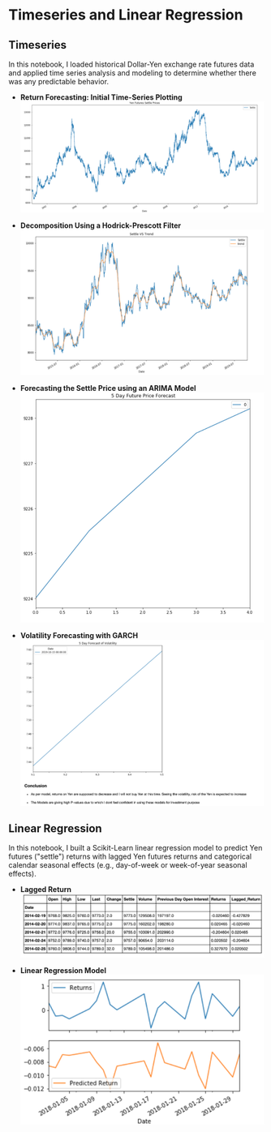 # Timeseries and Linear Regression

## Timeseries

In this notebook, I loaded historical Dollar-Yen exchange rate futures data and applied time series analysis and modeling to determine whether there was any predictable behavior.

- **Return Forecasting: Initial Time-Series Plotting**
![](https://raw.githubusercontent.com/bhatt11z/A-Yen-for-the-Future/main/Screen%20shots/Screenshot%202021-07-05%20at%209.18.27%20PM.png)

- **Decomposition Using a Hodrick-Prescott Filter**
![](https://raw.githubusercontent.com/bhatt11z/A-Yen-for-the-Future/main/Screen%20shots/Screenshot%202021-07-05%20at%209.20.47%20PM.png)

- **Forecasting the Settle Price using an ARIMA Model**
![](https://raw.githubusercontent.com/bhatt11z/A-Yen-for-the-Future/main/Screen%20shots/Screenshot%202021-07-05%20at%209.22.33%20PM.png)

- **Volatility Forecasting with GARCH**
![](https://raw.githubusercontent.com/bhatt11z/A-Yen-for-the-Future/main/Screen%20shots/Screenshot%202021-07-05%20at%209.24.20%20PM.png)


## Linear Regression

In this notebook, I built a Scikit-Learn linear regression model to predict Yen futures ("settle") returns with lagged Yen futures returns and categorical calendar seasonal effects (e.g., day-of-week or week-of-year seasonal effects).

- **Lagged Return**
![](https://raw.githubusercontent.com/bhatt11z/A-Yen-for-the-Future/main/Screen%20shots/Screenshot%202021-07-05%20at%209.35.45%20PM.png)

- **Linear Regression Model**
![](https://raw.githubusercontent.com/bhatt11z/A-Yen-for-the-Future/main/Screen%20shots/Screenshot%202021-07-05%20at%209.37.36%20PM.png)


